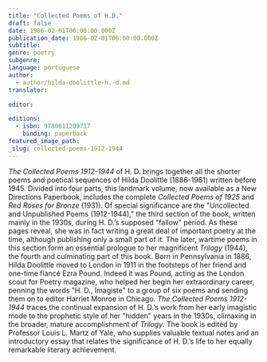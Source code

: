 ```yaml
---
title: "Collected Poems of H.D."
draft: false
date: 1986-02-01T06:00:00.000Z
publication_date: 1986-02-01T06:00:00.000Z
subtitle:
genre: poetry
subgenre:
language: portuguese
author:
  - author/hilda-doolittle-h.-d.md
translator:

editor:

editions:
  - isbn: 9780811209717
    binding: paperback
featured_image_path:
_slug: collected-poems-1912-1944
---
```


_The Collected Poems 1912-1944_ of H. D. brings together all the shorter poems and poetical sequences of Hilda Doolittle (1886-1961) written before 1945. Divided into four parts, this landmark volume, now available as a New Directions Paperbook, includes the complete _Collected Poems of 1925_ and _Red Roses for Bronze_ (1931). Of special significance are the "Uncollected and Unpublished Poems (1912-1944)," the third section of the book, written mainly in the 1930s, during H. D.’s supposed "fallow" period. As these pages reveal, she was in fact writing a great deal of important poetry at the time, although publishing only a small part of it. The later, wartime poems in this section form an essential prologue to her magnificent _Trilogy_ (1944), the fourth and culminating part of this book. Born in Pennsylvania in 1886, Hilda Doolittle moved to London in 1911 in the footsteps of her friend and one-time fiancé Ezra Pound. Indeed it was Pound, acting as the London scout for Poetry magazine, who helped her begin her extraordinary career, penning the words "H. D., Imagiste" to a group of six poems and sending them on to editor Harriet Monroe in Chicago. _The Collected Poems 1912-1944_ traces the continual expansion of H. D.’s work from her early imagistic mode to the prophetic style of her "hidden" years in the 1930s, climaxing in the broader, mature accomplishment of _Trilogy_. The book is edited by Professor Louis L. Martz of Yale, who supplies valuable textual notes and an introductory essay that relates the significance of H. D.’s life to her equally remarkable literary achievement.

